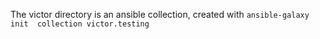 The victor directory is an ansible collection, created with `ansible-galaxy init  collection victor.testing`
